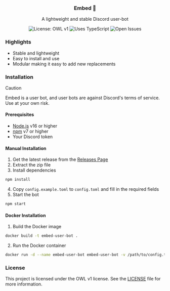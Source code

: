 <div align="center">
  <h3>Embed 🔭</h3>
  <p>A lightweight and stable Discord user-bot</p>
  <img alt="License: OWL v1" src="https://img.shields.io/badge/License-OWLv1-blue.svg">
  <img alt="Uses TypeScript" src="https://img.shields.io/badge/Uses-Typescript-blue?logo=typescript">
  <img alt="Open Issues" src="https://img.shields.io/github/issues/lilyvxv/embed?label=Issues">
</div>

### Highlights
- Stable and lightweight
- Easy to install and use
- Modular making it easy to add new replacements

### Installation
> [!CAUTION]
> Embed is a user bot, and user bots are against Discord's terms of service.
> Use at your own risk.

#### Prerequisites
- [Node.js](https://nodejs.org) v16 or higher
- [npm](https://npmjs.com) v7 or higher
- Your Discord token

#### Manual Installation
1. Get the latest release from the [Releases Page](https://github.com/lilyvxv/embed/releases)
2. Extract the zip file
3. Install dependencies
```sh
npm install
```
4. Copy `config.example.toml` to `config.toml` and fill in the required fields
5. Start the bot
```sh
npm start
```

#### Docker Installation
1. Build the Docker image
```sh
docker build -t embed-user-bot .
```
2. Run the Docker container
```sh
docker run -d --name embed-user-bot embed-user-bot -v /path/to/config.toml:/app/config.toml
```

### License
This project is licensed under the OWL v1 license. See the [LICENSE](LICENSE) file for more information.